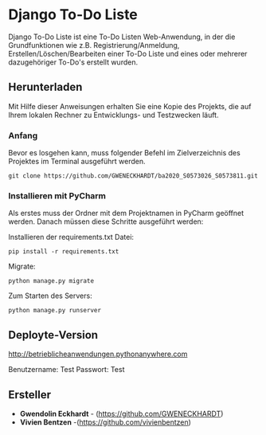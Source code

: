 # Django To-Do Liste 

Django To-Do Liste ist eine To-Do Listen Web-Anwendung, in der die Grundfunktionen wie z.B. Registrierung/Anmeldung, Erstellen/Löschen/Bearbeiten einer 
To-Do Liste und eines oder mehrerer dazugehöriger To-Do's erstellt wurden.

## Herunterladen

Mit Hilfe dieser Anweisungen erhalten Sie eine Kopie des Projekts, die auf Ihrem lokalen Rechner zu Entwicklungs- und Testzwecken läuft. 

### Anfang

Bevor es losgehen kann, muss folgender Befehl im Zielverzeichnis des Projektes im Terminal ausgeführt werden. 
```
git clone https://github.com/GWENECKHARDT/ba2020_S0573026_S0573811.git
```

### Installieren mit PyCharm

Als erstes muss der Ordner mit dem Projektnamen in PyCharm geöffnet werden. 
Danach müssen diese Schritte ausgeführt werden:

Installieren der requirements.txt Datei:

```
pip install -r requirements.txt
```

Migrate:

```
python manage.py migrate
```

Zum Starten des Servers:

```
python manage.py runserver
```

## Deployte-Version 

http://betrieblicheanwendungen.pythonanywhere.com

Benutzername: Test
Passwort: Test

## Ersteller

* **Gwendolin Eckhardt** - (https://github.com/GWENECKHARDT)
* **Vivien Bentzen** -(https://github.com/vivienbentzen)

